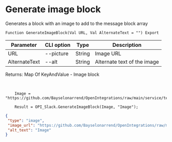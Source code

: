 ﻿---
sidebar_position: 1
---

# Generate image block
 Generates a block with an image to add to the message block array



`Function GenerateImageBlock(Val URL, Val AlternateText = "") Export`

  | Parameter | CLI option | Type | Description |
  |-|-|-|-|
  | URL | --picture | String | Image URL |
  | AlternateText | --alt | String | Alternate text of the image |

  
  Returns:  Map Of KeyAndValue - Image block

<br/>




```bsl title="Code example"
    Image = "https://github.com/Bayselonarrend/OpenIntegrations/raw/main/service/test_data/picture.jpg";

    Result = OPI_Slack.GenerateImageBlock(Image, "Image");
```
 



```json title="Result"
{
 "type": "image",
 "image_url": "https://github.com/Bayselonarrend/OpenIntegrations/raw/main/service/test_data/picture.jpg",
 "alt_text": "Image"
}
```
